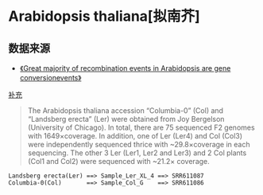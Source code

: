 # Arabidopsis thaliana[拟南芥]

## 数据来源
+ [《Great majority of recombination events in Arabidopsis are gene conversionevents》](http://www.pnas.org/content/109/51/20992)

[补充](http://www.pnas.org/highwire/filestream/611045/field_highwire_adjunct_files/0/sapp.pdf)
> The Arabidopsis thaliana accession “Columbia-0” (Col) and “Landsberg erecta” (Ler)
> were obtained from Joy Bergelson (University of Chicago). In total, there are 75
> sequenced F2 genomes with 1649×coverage. In addition, one of Ler (Ler4) and Col
> (Col3) were independently sequenced thrice with ~29.8×coverage in each sequencing.
> The other 3 Ler (Ler1, Ler2 and Ler3) and 2 Col plants (Col1 and Col2) were sequenced
> with ~21.2× coverage. 

```
Landsberg erecta(Ler) ==> Sample_Ler_XL_4 ==> SRR611087
Columbia-0(Col)       ==> Sample_Col_G    ==> SRR611086
```
